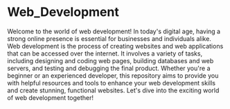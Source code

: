 # Web_Development

Welcome to the world of web development! In today's digital age, having a strong online presence is essential for businesses and individuals alike. Web development is the process of creating websites and web applications that can be accessed over the internet. It involves a variety of tasks, including designing and coding web pages, building databases and web servers, and testing and debugging the final product. Whether you're a beginner or an experienced developer, this repository aims to provide you with helpful resources and tools to enhance your web development skills and create stunning, functional websites. Let's dive into the exciting world of web development together!
